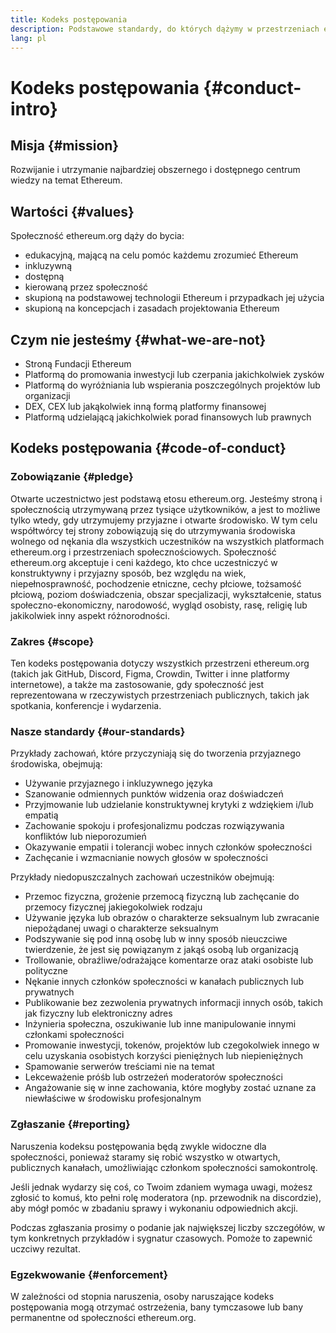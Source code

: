 ```yaml
---
title: Kodeks postępowania
description: Podstawowe standardy, do których dążymy w przestrzeniach ethereum.org.
lang: pl
---
```


# Kodeks postępowania {#conduct-intro}

## Misja {#mission}

Rozwijanie i utrzymanie najbardziej obszernego i dostępnego centrum wiedzy na temat Ethereum.

## Wartości {#values}

Społeczność ethereum.org dąży do bycia:

- edukacyjną, mającą na celu pomóc każdemu zrozumieć Ethereum
- inkluzywną
- dostępną
- kierowaną przez społeczność
- skupioną na podstawowej technologii Ethereum i przypadkach jej użycia
- skupioną na koncepcjach i zasadach projektowania Ethereum

## Czym nie jesteśmy {#what-we-are-not}

- Stroną Fundacji Ethereum
- Platformą do promowania inwestycji lub czerpania jakichkolwiek zysków
- Platformą do wyróżniania lub wspierania poszczególnych projektów lub organizacji
- DEX, CEX lub jakąkolwiek inną formą platformy finansowej
- Platformą udzielającą jakichkolwiek porad finansowych lub prawnych

## Kodeks postępowania {#code-of-conduct}

### Zobowiązanie {#pledge}

Otwarte uczestnictwo jest podstawą etosu ethereum.org. Jesteśmy stroną i społecznością utrzymywaną przez tysiące użytkowników, a jest to możliwe tylko wtedy, gdy utrzymujemy przyjazne i otwarte środowisko. W tym celu współtwórcy tej strony zobowiązują się do utrzymywania środowiska wolnego od nękania dla wszystkich uczestników na wszystkich platformach ethereum.org i przestrzeniach społecznościowych. Społeczność ethereum.org akceptuje i ceni każdego, kto chce uczestniczyć w konstruktywny i przyjazny sposób, bez względu na wiek, niepełnosprawność, pochodzenie etniczne, cechy płciowe, tożsamość płciową, poziom doświadczenia, obszar specjalizacji, wykształcenie, status społeczno-ekonomiczny, narodowość, wygląd osobisty, rasę, religię lub jakikolwiek inny aspekt różnorodności.

### Zakres {#scope}

Ten kodeks postępowania dotyczy wszystkich przestrzeni ethereum.org (takich jak GitHub, Discord, Figma, Crowdin, Twitter i inne platformy internetowe), a także ma zastosowanie, gdy społeczność jest reprezentowana w rzeczywistych przestrzeniach publicznych, takich jak spotkania, konferencje i wydarzenia.

### Nasze standardy {#our-standards}

Przykłady zachowań, które przyczyniają się do tworzenia przyjaznego środowiska, obejmują:

- Używanie przyjaznego i inkluzywnego języka
- Szanowanie odmiennych punktów widzenia oraz doświadczeń
- Przyjmowanie lub udzielanie konstruktywnej krytyki z wdziękiem i/lub empatią
- Zachowanie spokoju i profesjonalizmu podczas rozwiązywania konfliktów lub nieporozumień
- Okazywanie empatii i tolerancji wobec innych członków społeczności
- Zachęcanie i wzmacnianie nowych głosów w społeczności

Przykłady niedopuszczalnych zachowań uczestników obejmują:

- Przemoc fizyczna, grożenie przemocą fizyczną lub zachęcanie do przemocy fizycznej jakiegokolwiek rodzaju
- Używanie języka lub obrazów o charakterze seksualnym lub zwracanie niepożądanej uwagi o charakterze seksualnym
- Podszywanie się pod inną osobę lub w inny sposób nieuczciwe twierdzenie, że jest się powiązanym z jakąś osobą lub organizacją
- Trollowanie, obraźliwe/odrażające komentarze oraz ataki osobiste lub polityczne
- Nękanie innych członków społeczności w kanałach publicznych lub prywatnych
- Publikowanie bez zezwolenia prywatnych informacji innych osób, takich jak fizyczny lub elektroniczny adres
- Inżynieria społeczna, oszukiwanie lub inne manipulowanie innymi członkami społeczności
- Promowanie inwestycji, tokenów, projektów lub czegokolwiek innego w celu uzyskania osobistych korzyści pieniężnych lub niepieniężnych
- Spamowanie serwerów treściami nie na temat
- Lekceważenie próśb lub ostrzeżeń moderatorów społeczności
- Angażowanie się w inne zachowania, które mogłyby zostać uznane za niewłaściwe w środowisku profesjonalnym

### Zgłaszanie {#reporting}

Naruszenia kodeksu postępowania będą zwykle widoczne dla społeczności, ponieważ staramy się robić wszystko w otwartych, publicznych kanałach, umożliwiając członkom społeczności samokontrolę.

Jeśli jednak wydarzy się coś, co Twoim zdaniem wymaga uwagi, możesz zgłosić to komuś, kto pełni rolę moderatora (np. przewodnik na discordzie), aby mógł pomóc w zbadaniu sprawy i wykonaniu odpowiednich akcji.

Podczas zgłaszania prosimy o podanie jak największej liczby szczegółów, w tym konkretnych przykładów i sygnatur czasowych. Pomoże to zapewnić uczciwy rezultat.

### Egzekwowanie {#enforcement}

W zależności od stopnia naruszenia, osoby naruszające kodeks postępowania mogą otrzymać ostrzeżenia, bany tymczasowe lub bany permanentne od społeczności ethereum.org.
